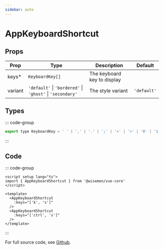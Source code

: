 ```yaml
---
sidebar: auto
---
```


# AppKeyboardShortcut
<script setup>
import AppKeyboardShortcutPlayground from './AppKeyboardShortcutPlayground.vue'
</script>

<AppKeyboardShortcutPlayground />

## Props

| Prop         | Type                                                                 | Description                                      | Default     |
|--------------|----------------------------------------------------------------------|--------------------------------------------------|-------------|
| keys*        | `KeyboardKey[]`                                                      | The keyboard key to display                      |             |
| variant      | `'default'` \| `'bordered'` \| `'ghost'` \| `'secondary'`            | The style variant                                | `'default'` |


## Types

::: code-group
```js [KeyboardKey]
export type KeyboardKey = ' ' | ',' | '.' | ';' | '<' | '>' | '0' | '1' | '2' | '3' | '4' | '5' | '6' | '7' | '8' | '9' | 'a' | 'alt' | 'arrowdown' | 'arrowleft' | 'arrowright' | 'arrowup' | 'b' | 'backspace' | 'c' | 'ctrl' | 'd' | 'delete' | 'e' | 'enter' | 'escape' | 'f' | 'g' | 'h' | 'i' | 'j' | 'k' | 'l' | 'm' | 'meta' | 'n' | 'o' | 'p' | 'q' | 'r' | 's' | 'shift' | 't' | 'tab' | 'u' | 'v' | 'w' | 'x' | 'y' | 'z'
```
::: 

## Code

::: code-group
```vue [Usage]
<script setup lang="ts">
import { AppKeyboardShortcut } from '@wisemen/vue-core'
</script>

<template>
  <AppKeyboardShortcut 
    :keys="['k', 's']"
  />
  <AppKeyboardShortcut 
    :keys="['ctrl', 's']"
  />
</template>
```
:::

For full source code, see [Github](https://github.com/wisemen-digital/vue-core/blob/main/packages/components/src/components/keyboard/AppKeyboardShortcut.vue).